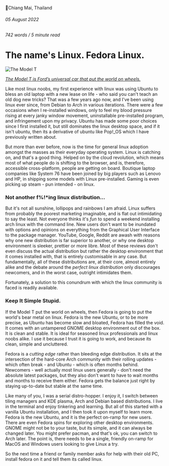 📍Chiang Mai, Thailand

###### 05 August 2022

###### 742 words / 5 minute read

# The name's Linux. Fedora Linux.

![The Model T](../assets/fedora_001.jpeg)

*[The Model T is Ford’s universal car that put the world on wheels.](https://corporate.ford.com/articles/history/the-model-t.html)*

Like most linux noobs, my first experience with linux was using Ubuntu to bless an old laptop with a new lease on life - who said you can't teach an old dog new tricks? That was a few years ago now, and I've been using linux ever since, from Debian to Arch in various iterations. There were a few occasions when I re-installed windows, only to feel my blood pressure rising at every janky window movement, uninstallable pre-installed program, and infringement upon my privacy. Ubuntu has made some poor choices since I first installed it, but still dominates the linux desktop space, and if it isn't ubuntu, then its a derivative of ubuntu like Pop!_OS which I have previously written about. 

But more than ever before, now is the time for general linux adoption amongst the masses as their everyday operating system. Linux is catching on, and that's a good thing. Helped on by the cloud revolution, which means most of what people do is shifting to the browser, and is, therefore, accessible cross-platform, people are getting on board. Boutique laptop companies like System 76 have been joined by big players such as Lenovo and HP, in shipping some models with Linux pre-installed. Gaming is even picking up steam - pun intended - on linux.

### Not another f%!*ing linux distribution...

But it's not all sunshine, lollipops and rainbows I am afraid. Linux suffers from probably the poorest marketing imaginable, and is flat out intimidating to say the least. Not everyone thinks it's _fun_ to spend a weekend installing arch linux with the command line. New users don't want to be inundated with options and opinions on everything from the Graphical User Interface to the package manager. YouTube, Google, Reddit are awash with reasons why one new distribution is far superior to another, or why one desktop environment is sleeker, prettier or more libre. Most of these reviews don't even discuss the actual distribution but rather the desktop environment that it comes installed with, that is entirely customisable in any case. But fundamentally, all of these distributions are, at their core, almost entirely alike and the debate around the _perfect linux distribution_ only discourages newcomers, and in the worst case, outright intimidates them. 

Fortunately, a solution to this conundrum with which the linux community is faced is readily available. 

### Keep It Simple Stupid. 

If the Model T put the world on wheels, then Fedora is going to put the world's bear metal on linux. Fedora is the new Ubuntu, or to be more precise, as Ubuntu has become slow and bloated, Fedora has filled the void. It comes with an untampered GNOME desktop environment out of the box. It is clean and stable. It is ideal for seasoned linux professionals and linux noobs alike. I use it because I trust it is going to work, and because its clean, simple and uncluttered.

Fedora is a _cutting edge_ rather than bleeding edge distribution. It sits at the intersection of the hard-core Arch community with their rolling updates - which often break - and Ubuntu - which is often months behind. Newcomers - well actually most linux users generally - don't need the absolute latest packages, but they also don't want to have to wait months and months to receive them either. Fedora gets the balance just right by staying up-to-date but stable at the same time.

Like many of you, I was a serial distro-hopper. I enjoy it, I switch between tiling managers and KDE plasma, Arch and Debian based distributions. I live in the terminal and enjoy tinkering and learning. But all of this started with a vanilla Ubuntu installation, and I then took it upon myself to learn more. Fedora is the new Ubuntu, and it is the perfect on-ramp for new users. There are even Fedora spins for exploring other desktop environments. GNOME might not be to your taste, but its simple, and it can always be changed later. You might prefer pacman, and that's ok, you can switch to Arch later. The point is, there needs to be a single, friendly on-ramp for MacOS and Windows users looking to give Linux a try. 

So the next time a friend or family member asks for help with their old PC, install fedora on it and tell them its called linux. 


 
